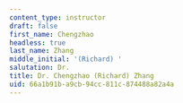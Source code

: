```yaml
---
content_type: instructor
draft: false
first_name: Chengzhao
headless: true
last_name: Zhang
middle_initial: '(Richard) '
salutation: Dr.
title: Dr. Chengzhao (Richard) Zhang
uid: 66a1b91b-a9cb-94cc-811c-874488a82a4a
---
```

